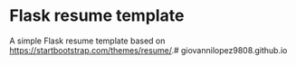 # Flask resume template 

A simple Flask resume template based on <https://startbootstrap.com/themes/resume/>.# giovannilopez9808.github.io
